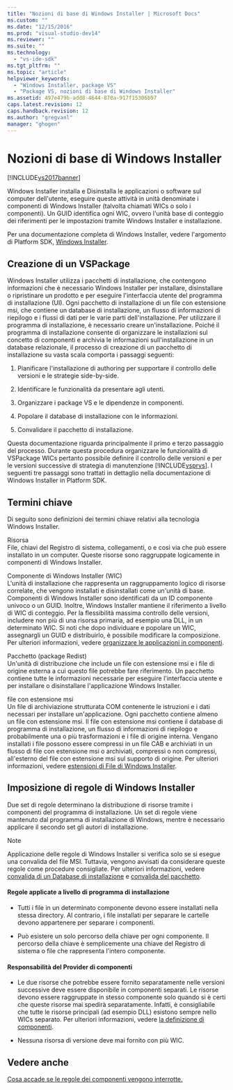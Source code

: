 ```yaml
---
title: "Nozioni di base di Windows Installer | Microsoft Docs"
ms.custom: ""
ms.date: "12/15/2016"
ms.prod: "visual-studio-dev14"
ms.reviewer: ""
ms.suite: ""
ms.technology: 
  - "vs-ide-sdk"
ms.tgt_pltfrm: ""
ms.topic: "article"
helpviewer_keywords: 
  - "Windows Installer, package VS"
  - "Package VS, nozioni di base di Windows Installer"
ms.assetid: 497e479b-add8-4644-870a-917f15306b97
caps.latest.revision: 12
caps.handback.revision: 12
ms.author: "gregvanl"
manager: "ghogen"
---
```

# Nozioni di base di Windows Installer
[!INCLUDE[vs2017banner](../../code-quality/includes/vs2017banner.md)]

Windows Installer installa e Disinstalla le applicazioni o software sul computer dell'utente, eseguire queste attività in unità denominate i componenti di Windows Installer \(talvolta chiamati WICs o solo i componenti\). Un GUID identifica ogni WIC, ovvero l'unità base di conteggio dei riferimenti per le impostazioni tramite Windows Installer e installazione.  
  
 Per una documentazione completa di Windows Installer, vedere l'argomento di Platform SDK, [Windows Installer](http://msdn.microsoft.com/library/aa372866.aspx).  
  
## Creazione di un VSPackage  
 Windows Installer utilizza i pacchetti di installazione, che contengono informazioni che è necessario Windows Installer per installare, disinstallare o ripristinare un prodotto e per eseguire l'interfaccia utente del programma di installazione \(UI\). Ogni pacchetto di installazione di un file con estensione msi, che contiene un database di installazione, un flusso di informazioni di riepilogo e i flussi di dati per le varie parti dell'installazione. Per utilizzare il programma di installazione, è necessario creare un'installazione. Poiché il programma di installazione consente di organizzare le installazioni sul concetto di componenti e archivia le informazioni sull'installazione in un database relazionale, il processo di creazione di un pacchetto di installazione su vasta scala comporta i passaggi seguenti:  
  
1.  Pianificare l'installazione di authoring per supportare il controllo delle versioni e le strategie side\-by\-side.  
  
2.  Identificare le funzionalità da presentare agli utenti.  
  
3.  Organizzare i package VS e le dipendenze in componenti.  
  
4.  Popolare il database di installazione con le informazioni.  
  
5.  Convalidare il pacchetto di installazione.  
  
 Questa documentazione riguarda principalmente il primo e terzo passaggio del processo. Durante questa procedura organizzare le funzionalità di VSPackage WICs pertanto possibile definire il controllo delle versioni e per le versioni successive di strategia di manutenzione [!INCLUDE[vsprvs](../../code-quality/includes/vsprvs_md.md)]. I seguenti tre passaggi sono trattati in dettaglio nella documentazione di Windows Installer in Platform SDK.  
  
## Termini chiave  
 Di seguito sono definizioni dei termini chiave relativi alla tecnologia Windows Installer.  
  
 Risorsa  
 File, chiavi del Registro di sistema, collegamenti, o e così via che può essere installato in un computer. Queste risorse sono raggruppate logicamente in componenti di Windows Installer.  
  
 Componente di Windows Installer \(WIC\)  
 L'unità di installazione che rappresenta un raggruppamento logico di risorse correlate, che vengono installati e disinstallati come un'unità di base. Componenti di Windows Installer sono identificati da un ID componente univoco o un GUID. Inoltre, Windows Installer mantiene il riferimento a livello di WIC di conteggio. Per la flessibilità massima controllo delle versioni, includere non più di una risorsa primaria, ad esempio una DLL, in un determinato WIC. Si noti che dopo individuare e popolare un WIC, assegnargli un GUID e distribuirlo, è possibile modificare la composizione. Per ulteriori informazioni, vedere [organizzare le applicazioni in componenti](http://msdn.microsoft.com/library/aa370561.aspx).  
  
 Pacchetto \(package Redist\)  
 Un'unità di distribuzione che include un file con estensione msi e i file di origine esterna a cui questo file potrebbe fare riferimento. Un pacchetto contiene tutte le informazioni necessarie per eseguire l'interfaccia utente e per installare o disinstallare l'applicazione Windows Installer.  
  
 file con estensione msi  
 Un file di archiviazione strutturata COM contenente le istruzioni e i dati necessari per installare un'applicazione. Ogni pacchetto contiene almeno un file con estensione msi. Il file con estensione msi contiene il database di programma di installazione, un flusso di informazioni di riepilogo e probabilmente una o più trasformazioni e i file di origine interna. Vengano installati i file possono essere compressi in un file CAB e archiviati in un flusso di file con estensione msi o archiviati, compressi o non compressi, all'esterno del file con estensione msi sul supporto di origine. Per ulteriori informazioni, vedere [estensioni di File di Windows Installer](http://msdn.microsoft.com/library/aa372842\(VS.85\).aspx).  
  
## Imposizione di regole di Windows Installer  
 Due set di regole determinano la distribuzione di risorse tramite i componenti del programma di installazione. Un set di regole viene mantenuto dal programma di installazione di Windows, mentre è necessario applicare il secondo set gli autori di installazione.  
  
> [!NOTE]
>  Applicazione delle regole di Windows Installer si verifica solo se si esegue una convalida del file MSI. Tuttavia, vengono avvisati da considerare queste regole come procedure consigliate. Per ulteriori informazioni, vedere [convalida di un Database di installazione](http://msdn.microsoft.com/library/aa372477\(VS.85\).aspx) e [convalida del pacchetto](http://msdn.microsoft.com/library/aa370569\(VS.85\).aspx).  
  
#### Regole applicate a livello di programma di installazione  
  
-   Tutti i file in un determinato componente devono essere installati nella stessa directory. Al contrario, i file installati per separare le cartelle devono appartenere per separare i componenti.  
  
-   Può esistere un solo percorso della chiave per ogni componente. Il percorso della chiave è semplicemente una chiave del Registro di sistema o file che rappresenta l'intero componente.  
  
#### Responsabilità del Provider di componenti  
  
-   Le due risorse che potrebbe essere fornito separatamente nelle versioni successive deve essere disponibile in componenti separati. Le risorse devono essere raggruppate in stesso componente solo quando si è certi che queste risorse mai spedirà separatamente. Infatti, è consigliabile che tutte le risorse principali \(ad esempio DLL\) esistono sempre nello WICs separato. Per ulteriori informazioni, vedere [la definizione di componenti](http://msdn.microsoft.com/library/aa368269\(VS.85\).aspx).  
  
-   Nessuna risorsa di versione deve mai fornito con più WIC.  
  
## Vedere anche  
 [Cosa accade se le regole dei componenti vengono interrotte.](http://msdn.microsoft.com/library/aa372795\(VS.85\).aspx)